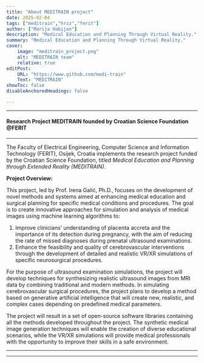 ```yaml
---
title: "About MEDITRAIN project" 
date: 2025-02-04
tags: ["meditrain","hrzz","ferit"]
author: ["Marija Habijan"]
description: "Medical Education and Planning Through Virtual Reality."
summary: "Medical Education and Planning Through Virtual Reality."
cover:
    image: "meditrain_project.png"
    alt: "MEDITRAIN team"
    relative: true
editPost:
    URL: "https://www.github.com/medi-train"
    Text: "MEDITRAIN"
showToc: false
disableAnchoredHeadings: false

---
```


---

#### Research Project MEDITRAIN founded by Croatian Science Foundation @FERIT

---

The Faculty of Electrical Engineering, Computer Science and Information Technology (FERIT), Osijek, Croatia implements the research project funded by the Croatian Science Foundation, titled *Medical Education and Planning through Extended Reality (MEDITRAIN)*. 


**Project Overview:**

This project, led by Prof. Irena Galić, Ph.D., focuses on the development of novel methods and systems aimed at enhancing medical education and surgical planning for specific medical conditions and procedures. The goal is to create innovative approaches for simulation and analysis of medical images using machine learning algorithms to:

1. Improve clinicians’ understanding of placenta accreta and the importance of its detection during pregnancy, with the aim of reducing the rate of missed diagnoses during prenatal ultrasound examinations.
2. Enhance the feasibility and quality of cerebrovascular interventions through the development of detailed and realistic VR/XR simulations of specific neurosurgical procedures.

For the purpose of ultrasound examination simulations, the project will develop techniques for synthesizing realistic ultrasound images from MRI data by combining traditional and modern methods. In simulating cerebrovascular surgical procedures, the project plans to develop a method based on generative artificial intelligence that will create new, realistic, and complex cases depending on predefined medical parameters.

The project will result in a set of open-source software libraries containing all the methods developed throughout the project. The synthetic medical image generation techniques will enable the creation of diverse educational scenarios, while the VR/XR simulations will provide medical professionals with the opportunity to improve their skills in a safe environment.

---


---

